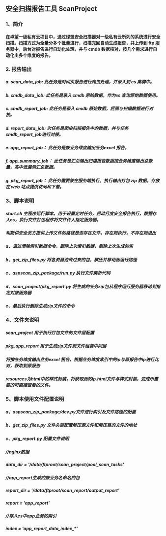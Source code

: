 ## 安全扫描报告工具 ScanProject

### 1、简介

#### 在卓望一级私有云项目中，通过绿盟安全扫描器对一级私有云所列的系统进行安全扫描。扫描方式为全量分多个批量进行，扫描完回自动生成报告，并上传到 ftp 服务器中，后台对报告进行自动化处理，并与 cmdb 数据核对，按几个需求进行自动化出多个维度的报告。

### 2. 报告输出

##### a. scan_data_job:  此任务是对网页报告进行爬虫处理，并录入到 es 集群中。

##### b. cmdb_data_job: 此任务是录入 cmdb 原始数据，作为es 查询原始数据使用。

##### c. cmdb_report_job: 此任务是录入 cmdb 原始数据，后面与扫描数据进行对接。

##### d. report_data_job: 次任务是爬虫扫描报告中的数据，并与任务cmdb_report_job进行对接。

##### e. app_report_job： 此任务是按业务维度输出业务excel 报告。

##### f. app_summary_job： 此任务是汇总输出扫描报告数据按业务维度输出总数量，高中低漏洞汇总数据。

##### g. pkg_report_job： 此任务需要放在服务端执行，执行输出打包 zip 数据，存放在 web 站点提供访问和下载。



### 3、脚本说明

##### start.sh 主程序运行脚本，用于设置定时任务，启动月度安全报告执行，数据存入es，执行文件打包程序将文件传入指定服务器。

##### 判断供安全员方提供上传文件的路径是否存在文件，存在则执行，不存在则退出

##### a、通过清除索引数据命令，删除上次索引数据，删除上次生成的包

##### b、get_zip_files.py  将各资源池传过来的包，解压并移动到运行路径

##### c、aspscan_zip_package/run.py 执行文件解析代码

##### d、scan_project/pkg_report.py 将生成的业务zip包从程序运行服务器移动到指定对接服务器

##### e、最后执行删除生成zip文件的命令



### 4、文件夹说明

##### scan_project 用于执行打包文件的文件层配置

##### pkg_app_report 用于生成zip文件前文件组装中间层

##### 将按业务维度输出业务excel 报告，根据业务维度索引中的ip与原报告中ip进行比对，获取到原报告

##### resources为html中的样式封装，将获取到的ip.html文件与样式封装，变成所需要的可直接查看的文件。



### 5、脚本使用文件配置说明

##### a、aspscan_zip_package/dev.py文件进行索引及文件路径的配置

##### b、get_zip_files.py 文件头部配置解压源文件和解压目的文件的地址

##### c、pkg_report.py 配置文件说明

##### //nginx数据

##### data_dir = '/data/ftproot/scan_project/pool_scan_tasks'

##### //app_report生成的按业务名命名的包

##### report_dir = '/data/ftproot/scan_report/output_report'

##### report = 'app_report'

##### //存入es中app业务的索引

##### index = 'app_report_data_index_*'

